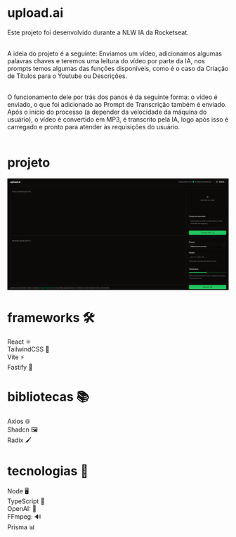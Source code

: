 # upload.ai


Este projeto foi desenvolvido durante a NLW IA da Rocketseat.<br><br>


A ideia do projeto é  a seguinte: Enviamos um vídeo, adicionamos algumas palavras chaves e teremos uma leitura do vídeo por parte da IA, nos prompts temos algumas das funções disponíveis, como é o caso da Criação de Títulos para o Youtube ou Descrições.<br><br>


O funcionamento dele por trás dos panos é da seguinte forma: o vídeo é enviado, o que foi adicionado ao Prompt de Transcrição também é enviado. <br>
Após o início do processo (a depender da velocidade da máquina do usuário), o vídeo é convertido em MP3, é transcrito pela IA, logo após isso é carregado e pronto para atender às requisições do usuário.<br><br>

# projeto

![Alt text](image-1.png)

# frameworks 🛠️ 


React ⚛️<br>
TailwindCSS 🎨<br>
Vite ⚡<br>
Fastify 🚀<br>

# bibliotecas 📚
Axios 🌐<br>
Shadcn 🖼️<br>
Radix 🖌️<br>

# tecnologias 🔧
Node 🖥️<br>
TypeScript 📝<br>
OpenAI: 🤖<br>
FFmpeg: 🔊<br>
Prisma 📊<br>
